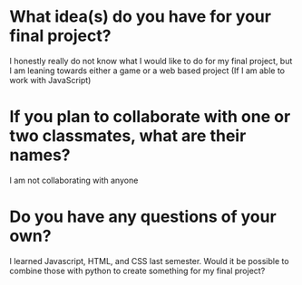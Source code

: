 # What idea(s) do you have for your final project?
I honestly really do not know what I would like to do for my final project, but I am leaning towards either a game or a web based project (If I am able to work with JavaScript)
# If you plan to collaborate with one or two classmates, what are their names?
I am not collaborating with anyone 
# Do you have any questions of your own?
I learned Javascript, HTML, and CSS last semester. Would it be possible to combine those with python to create something for my final project? 
